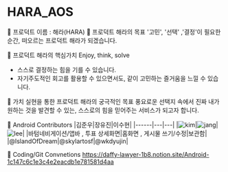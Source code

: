 # HARA_AOS
🔘 프로덕트 이름 : 해라(HARA)
🔘 프로덕트 해라의 목표
'고민', '선택' ,'결정'이 필요한 순간, 떠오르는 프로덕트 해라가 되겠습니다.

🔘 프로덕트 해라의 핵심가치
Enjoy, think, solve
- 스스로 결정하는 힘을 기를 수 있습니다.
- 자기주도적인 회고를 활용할 수 있으면서도, 같이 고민하는 즐거움을 느낄 수 있습니다.

🔘 가치 실현을 통한 프로덕트 해라의 궁극적인 목표
풍요로운 선택지 속에서 진짜 내가 원하는 것을 발견할 수 있는, 스스로의 힘을 믿어주는 서비스가 되고자 합니다.

🔘 Android Contributors
|김준우|장유진|이수현|
|------|---|---|
|![kim](https://user-images.githubusercontent.com/70648111/210428609-7cc6ae75-c31b-4ae6-9e4f-89437115b3dd.png)|![jang](https://user-images.githubusercontent.com/70648111/210428550-3bb9068f-ed99-4cee-969f-cad3bcd75450.png)|![lee](https://user-images.githubusercontent.com/70648111/210428639-0151f375-e0b6-458c-a9fe-1b440d99878f.png)|
|바텀네비게이션/앱바 , 투표 상세화면|홈화면 , 게시물 쓰기/수정|보관함|
|@IslandOfDream|@skylartosf|@wkdyujin|

🔘 Coding/Git Convnetions
https://daffy-lawyer-1b8.notion.site/Android-1c147c6c1e3c4e2eacdb1e781581d4aa
